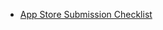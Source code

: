 - [App Store Submission Checklist](https://gilg.notion.site/App-Store-Submission-Checklist-b7c88bd16c364c2bb26c973db6cf6f7b)
